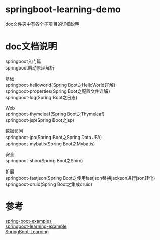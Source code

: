 # springboot-learning-demo
doc文件夹中有各个子项目的详细说明

# doc文档说明
springboot入门篇<br/>
springboot启动原理解析<br/>

基础<br/>
springboot-helloworld(Spring Boot之HelloWorld详解)<br/>
springboot-properties(Spring Boot之配置文件详解)<br/>
springboot-log(Spring Boot之日志)<br/>

Web<br/>
springboot-thymeleaf(Spring Boot之Thymeleaf)<br/>
springboot-jsp(Spring Boot之jsp)<br/>

数据访问<br/>
springboot-jpa(Spring Boot之Spring Data JPA)<br/>
springboot-mybatis(Spring Boot之Mybatis)<br/>

安全<br/>
springboot-shiro(Spring Boot之Shiro)<br/>

扩展<br/>
springboot-fastjson(Spring Boot之使用fastjson替换jackson进行json转化)<br/>
springboot-druid(Spring Boot之集成druid)<br/>

# 参考
[spring-boot-examples](https://github.com/ityouknow/spring-boot-examples)<br/>
[springboot-learning-example](https://github.com/JeffLi1993/springboot-learning-example)<br/>
[SpringBoot-Learning](https://git.oschina.net/didispace/SpringBoot-Learning)<br/>

